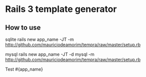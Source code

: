 # Rails 3 template generator

## How to use

sqlite
rails new app_name -JT -m http://github.com/mauriciodeamorim/tempra/raw/master/setup.rb

mysql
rails new app_name -JT -d mysql -m http://github.com/mauriciodeamorim/tempra/raw/master/setup.rb

Test #{app_name}
